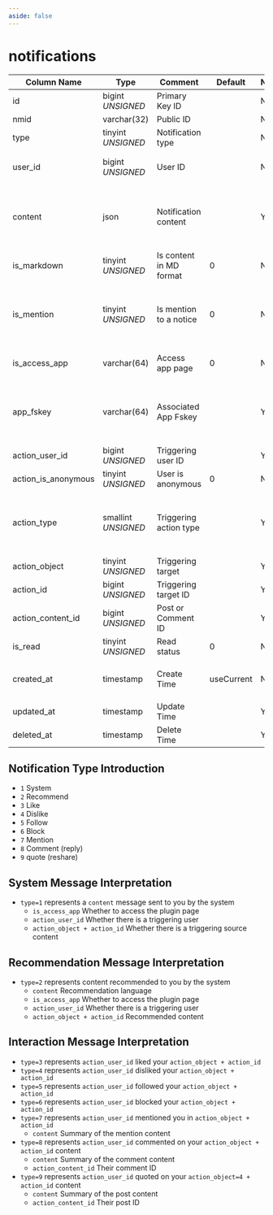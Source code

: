 ```yaml
---
aside: false
---
```


# notifications

| Column Name | Type | Comment | Default | Null | Remark |
| --- | --- | --- | --- | --- | --- |
| id | bigint *UNSIGNED* | Primary Key ID |  | NO | Auto Increment |
| nmid | varchar(32) | Public ID |  | NO | **Unique** |
| type | tinyint *UNSIGNED* | Notification type |  | NO |  |
| user_id | bigint *UNSIGNED* | User ID |  | NO | Related field [users->id](../users/users.md)，Owner of this notification |
| content | json | Notification content |  | YES | **Multilingual**<br>When involving posts or comments, a summary can be stored |
| is_markdown | tinyint *UNSIGNED* | Is content in MD format | 0 | NO | 0.No / 1.Yes |
| is_mention | tinyint *UNSIGNED* | Is mention to a notice | 0 | NO | 0.No / 1.Yes<br>I was mentioned in someone else's content and then notified of the interactive action |
| is_access_app | varchar(64) | Access app page | 0 | NO | Output access address of app_fskey |
| app_fskey | varchar(64) | Associated App Fskey |  | YES | Related field [apps->fskey](../apps/apps.md)<br>Notification message generated by which plugin |
| action_user_id | bigint *UNSIGNED* | Triggering user ID |  | YES | Related field [users->id](../users/users.md) |
| action_is_anonymous | tinyint *UNSIGNED* | User is anonymous | 0 | NO | 0.No / 1.Yes |
| action_type | smallint *UNSIGNED* | Triggering action type |  | YES | 1.Like 2.Dislike 3.Follow 4.Block 5.Publish 6.Edit 7.Delete 8.Pin 9.Highlight 10.Manage |
| action_object | tinyint *UNSIGNED* | Triggering target |  | YES | [Content Type](../numbered-description.md#content-type) |
| action_id | bigint *UNSIGNED* | Triggering target ID |  | YES | Origin of this notification |
| action_content_id | bigint *UNSIGNED* | Post or Comment ID |  | YES | Related field [posts->id](../contents/posts.md) or [comments->id](../contents/comments.md) |
| is_read | tinyint *UNSIGNED* | Read status | 0 | NO | 0.Unread / 1.Read |
| created_at | timestamp | Create Time | useCurrent | NO | For example, MySQL defaults to `CURRENT_TIMESTAMP` |
| updated_at | timestamp | Update Time |  | YES |  |
| deleted_at | timestamp | Delete Time |  | YES |  |

## Notification Type Introduction

- `1` System
- `2` Recommend
- `3` Like
- `4` Dislike
- `5` Follow
- `6` Block
- `7` Mention
- `8` Comment (reply)
- `9` quote (reshare)

## System Message Interpretation

- `type=1` represents a `content` message sent to you by the system
    - `is_access_app` Whether to access the plugin page
    - `action_user_id` Whether there is a triggering user
    - `action_object + action_id` Whether there is a triggering source content

## Recommendation Message Interpretation

- `type=2` represents content recommended to you by the system
    - `content` Recommendation language
    - `is_access_app` Whether to access the plugin page
    - `action_user_id` Whether there is a triggering user
    - `action_object + action_id` Recommended content

## Interaction Message Interpretation

- `type=3` represents `action_user_id` liked your `action_object + action_id`
- `type=4` represents `action_user_id` disliked your `action_object + action_id`
- `type=5` represents `action_user_id` followed your `action_object + action_id`
- `type=6` represents `action_user_id` blocked your `action_object + action_id`
- `type=7` represents `action_user_id` mentioned you in `action_object + action_id`
    - `content` Summary of the mention content
- `type=8` represents `action_user_id` commented on your `action_object + action_id` content
    - `content` Summary of the comment content
    - `action_content_id` Their comment ID
- `type=9` represents `action_user_id` quoted on your `action_object=4 + action_id` content
    - `content` Summary of the post content
    - `action_content_id` Their post ID
